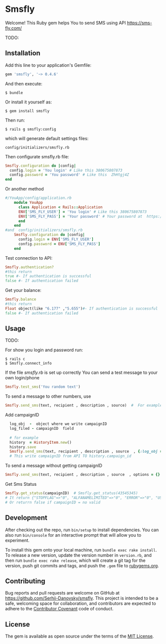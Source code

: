 # Smsfly

Welcome! 
 This Ruby gem  helps You to send SMS using API https://sms-fly.com/

TODO: 

## Installation

Add this line to your application's Gemfile:

```ruby
gem 'smsfly', '~> 0.4.6'
```

And then execute:

    $ bundle

Or install it yourself as:

    $ gem install smsfly


Then run:

    $ rails g smsfly:config

which will generate default settings files:

    config/initializers/smsfly.rb

Then configurate smsfly.rb file:

```ruby
Smsfly.configuration do |config|
  config.login = 'You login' # Like this 380675807873
  config.password = 'You password' # Like this  ZhHtgj4Z
end
```
Or another method

```ruby
#/YouApp/config/application.rb
    module YouApp
      class Application < Rails::Application
      ENV['SMS_FLY_USER'] = 'You login' # Like this 380675807873
      ENV['SMS_FLY_PASS'] = 'Your password' # Your password at  https://sms-fly.com/
      end
    end
#and  config/initializers/smsfly.rb
    Smsfly.configuration do |config|
      config.login = ENV['SMS_FLY_USER'] 
      config.password = ENV['SMS_FLY_PASS']
    end
```



Test connection to API:

```ruby
Smsfly.authentication?
#this return
true #- If authentication is successful 
false #- If authentication failed
```

Get your balance:

```ruby
Smsfly.balance
#this return
Float object(like "6.177" ,"5.655")#- If authentication is successful 
false #- If authentication failed
```

## Usage

TODO: 

For show you login and password run:

    $ rails c
    $ Smsfly.connect_info

If the file *smsfly.rb* is set up correctly 
You can send a test message to your own login/phone

```ruby
Smsfly.test_sms('You random text')
```


To send a message to other numbers, use

```ruby
Smsfly.send_sms(text, recipient , description , source)  #  For example Smsfly.send_sms('Hello Word', '380675807873' , 'Name for Sms' , 'Alfaname')
```


Add campaignID

```ruby
  log_obj  -  object where we write campaignID
  log_filed - campaignID  field
  
  # for example 
  history  = HistoryItem.new()
  history.save
  Smsfly.send_sms(text, recipient , description , source  , {:log_obj => history, :log_filed => 'campaign_id'} ) 
  # This write campaignID from API TO history.campaign_id
```

To send a message without getting campaignID

```ruby
Smsfly.send_sms(text, recipient , description , source  , options = {} )  #  For example Smsfly.send_sms('Hello Word', '380675807873' , 'Name for Sms' , 'Alfaname'   , {:log_obj => 'Model', :log_filed => 'campaign_id'})
```


Get Sms Status

```ruby
Smsfly.get_status(campaignID)  # Smsfly.get_status(43545345) 
# It return {"STOPFLAG"=>"0", "ALFANAMELIMITED"=>"0", "ERROR"=>"0", "USERSTOPED"=>"0", "STOPED"=>"0", "UNDELIV"=>"1", "EXPIRED"=>"0", "DELIVERED"=>"0", "SENT"=>"0", "PENDING"=>"0", "NEW"=>"0"} if  campaignID   valid
# Or returrn false if campaignID = no valid


```


## Development

After checking out the repo, run `bin/setup` to install dependencies. You can also run `bin/console` for an interactive prompt that will allow you to experiment.

To install this gem onto your local machine, run `bundle exec rake install`. To release a new version, update the version number in `version.rb`, and then run `bundle exec rake release`, which will create a git tag for the version, push git commits and tags, and push the `.gem` file to [rubygems.org](https://rubygems.org).

## Contributing

Bug reports and pull requests are welcome on GitHub at https://github.com/Serhii-Danovsky/smsfly. This project is intended to be a safe, welcoming space for collaboration, and contributors are expected to adhere to the [Contributor Covenant](http://contributor-covenant.org) code of conduct.


## License

The gem is available as open source under the terms of the [MIT License](http://opensource.org/licenses/MIT).

